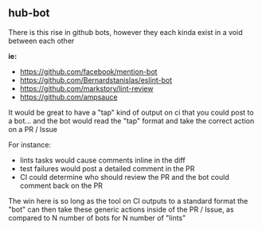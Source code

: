 ## hub-bot

There is this rise in github bots, however they each kinda exist in a void between each other

**ie:**
* https://github.com/facebook/mention-bot
* https://github.com/Bernardstanislas/eslint-bot
* https://github.com/markstory/lint-review
* https://github.com/ampsauce

It would be great to have a "tap" kind of output on ci that you could post to a bot... and the bot would read the "tap" format and take the correct action on a PR / Issue

For instance:

* lints tasks would cause comments inline in the diff
* test failures would post a detailed comment in the PR
* CI could determine who should review the PR and the bot could comment back on the PR

The win here is so long as the tool on CI outputs to a standard format the "bot" can then take these generic actions inside of the PR / Issue, as compared to N number of bots for N number of "lints"
